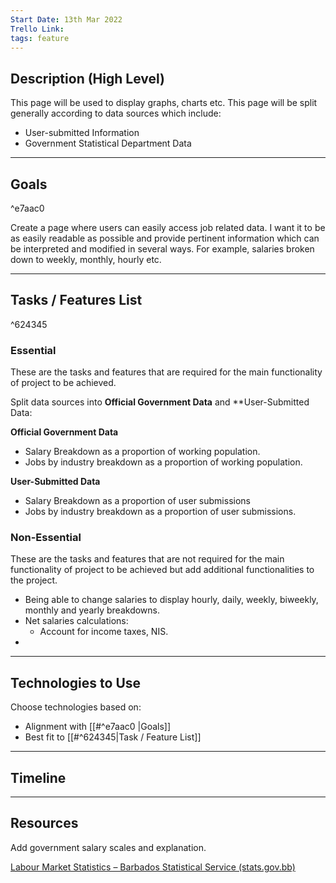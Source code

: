 ```yaml
---
Start Date: 13th Mar 2022
Trello Link: 
tags: feature
---
```


## Description (High Level)

This page will be used to display graphs, charts etc.  This page will be split generally according to data sources which include: 

- User-submitted Information
- Government Statistical Department Data

---

## Goals

^e7aac0

Create a page where users can easily access job related data. I want it to be as easily readable as possible and provide pertinent information which can be interpreted and modified in several ways. For example, salaries broken down to weekly, monthly, hourly etc. 


---

## Tasks / Features List

^624345


### Essential
These are the tasks and features that are required for the main functionality of project to be achieved.


Split data sources into **Official Government Data** and **User-Submitted Data:

**Official Government Data**

- Salary Breakdown as a proportion of working population. 
- Jobs by industry breakdown as a proportion of working population.

**User-Submitted Data**
- Salary Breakdown as a proportion of user submissions
- Jobs by industry breakdown as a proportion of user submissions.

### Non-Essential
These are the tasks and features that are not required for the main functionality of project to be achieved but add additional functionalities to the project. 
- Being able to change salaries to display hourly, daily, weekly, biweekly, monthly and yearly breakdowns.
- Net salaries calculations:
	- Account for income taxes, NIS. 
- 
---
## Technologies to Use
Choose technologies based on: 
- Alignment with [[#^e7aac0 |Goals]]
- Best fit to [[#^624345|Task  / Feature List]]

---


## Timeline

---
## Resources


Add government salary scales and explanation.

[Labour Market Statistics – Barbados Statistical Service (stats.gov.bb)](https://stats.gov.bb/subjects/social-demographic-statistics/labour-market-statistics/)
